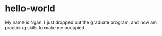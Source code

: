 # hello-world
My name is Ngan. I just dropped out the graduate program, and now am practicing skills to make me occupied.

